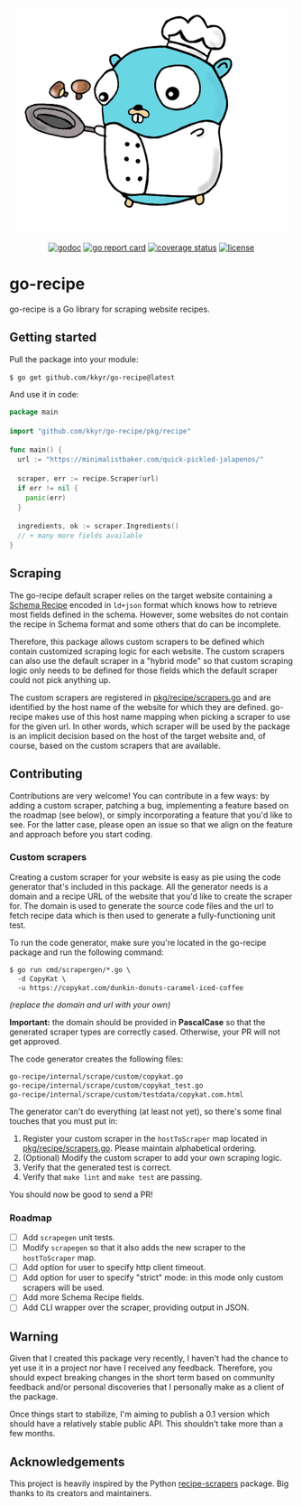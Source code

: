 <p align="center">
    <img src="logo.png" alt="go-recipe-logo" title="go-recipe" class="img-responsive" />
</p>

<p align="center">
    <a href="https://pkg.go.dev/github.com/kkyr/go-recipe?tab=doc"><img src="https://img.shields.io/badge/go.dev-reference-007d9c?logo=go&logoColor=white" alt="godoc" title="godoc"/></a>
    <a href="https://goreportcard.com/report/github.com/kkyr/go-recipe"><img src="https://goreportcard.com/badge/github.com/kkyr/go-recipe" alt="go report card" title="go report card"/></a>
    <a href="https://coveralls.io/github/kkyr/go-recipe?branch=main"><img src="https://coveralls.io/repos/github/kkyr/go-recipe/badge.svg?branch=main" alt="coverage status" title="coverage status"/></a>
    <a href="https://github.com/kkyr/go-recipe/blob/main/LICENSE"><img src="https://img.shields.io/github/license/kkyr/go-recipe" alt="license" title="license"/></a>
</p>

# go-recipe

go-recipe is a Go library for scraping website recipes.

## Getting started

Pull the package into your module:

`$ go get github.com/kkyr/go-recipe@latest`

And use it in code:

```go
package main

import "github.com/kkyr/go-recipe/pkg/recipe"

func main() {
  url := "https://minimalistbaker.com/quick-pickled-jalapenos/"
	
  scraper, err := recipe.Scraper(url)
  if err != nil {
	panic(err)
  }
	
  ingredients, ok := scraper.Ingredients() 
  // + many more fields available
}
```

## Scraping

The go-recipe default scraper relies on the target website containing a [Schema Recipe](https://schema.org/Recipe) encoded in `ld+json` format which knows how to retrieve most fields defined in the schema. However, some websites do not contain the recipe in Schema format and some others that do can be incomplete.

Therefore, this package allows custom scrapers to be defined which contain customized scraping logic for each website. The custom scrapers can also use the default scraper in a "hybrid mode" so that custom scraping logic only needs to be defined for those fields which the default scraper could not pick anything up.

The custom scrapers are registered in [pkg/recipe/scrapers.go](/pkg/recipe/scrapers.go) and are identified by the host name of the website for which they are defined. go-recipe makes use of this host name mapping when picking a scraper to use for the given url. In other words, which scraper will be used by the package is an implicit decision based on the host of the target website and, of course, based on the custom scrapers that are available.

## Contributing

Contributions are very welcome! You can contribute in a few ways: by adding a custom scraper, patching a bug, implementing a feature based on the roadmap (see below), or simply incorporating a feature that you'd like to see. For the latter case, please open an issue so that we align on the feature and approach before you start coding.

### Custom scrapers

Creating a custom scraper for your website is easy as pie using the code generator that's included in this package. All the generator needs is a domain and a recipe URL of the website that you'd like to create the scraper for. The domain is used to generate the source code files and the url to fetch recipe data which is then used to generate a fully-functioning unit test.

To run the code generator, make sure you're located in the go-recipe package and run the following command:

```shell
$ go run cmd/scrapergen/*.go \
  -d CopyKat \
  -u https://copykat.com/dunkin-donuts-caramel-iced-coffee
```

_(replace the domain and url with your own)_

**Important:** the domain should be provided in **PascalCase** so that the generated scraper types are correctly cased. Otherwise, your PR will not get approved.

The code generator creates the following files:

```shell
go-recipe/internal/scrape/custom/copykat.go
go-recipe/internal/scrape/custom/copykat_test.go
go-recipe/internal/scrape/custom/testdata/copykat.com.html
```

The generator can't do everything (at least not yet), so there's some final touches that you must put in:
1. Register your custom scraper in the `hostToScraper` map located in [pkg/recipe/scrapers.go](/pkg/recipe/scrapers.go). Please maintain alphabetical ordering.
2. (Optional) Modify the custom scraper to add your own scraping logic.
3. Verify that the generated test is correct.
4. Verify that `make lint` and `make test` are passing.

You should now be good to send a PR!

### Roadmap

- [ ] Add `scrapegen` unit tests.
- [ ] Modify `scrapegen` so that it also adds the new scraper to the `hostToScraper` map.
- [ ] Add option for user to specify http client timeout.
- [ ] Add option for user to specify "strict" mode: in this mode only custom scrapers will be used.
- [ ] Add more Schema Recipe fields.
- [ ] Add CLI wrapper over the scraper, providing output in JSON.

## Warning

Given that I created this package very recently, I haven't had the chance to yet use it in a project nor have I received any feedback. Therefore, you should expect breaking changes in the short term based on community feedback and/or personal discoveries that I personally make as a client of the package.

Once things start to stabilize, I'm aiming to publish a 0.1 version which should have a relatively stable public API. This shouldn't take more than a few months.

## Acknowledgements

This project is heavily inspired by the Python [recipe-scrapers](https://github.com/hhursev/recipe-scrapers) package. Big thanks to its creators and maintainers.
